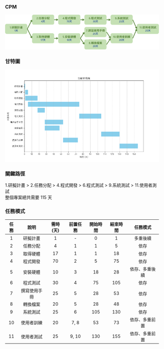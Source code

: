 ### CPM
![CPM](images/CPM.png)
### 甘特圖
![gantt](images/gantt.png)
### 關鍵路徑
1.研擬計畫 > 2.任務分配 > 4.程式開發 > 6.程式測試 > 9.系統測試 > 11.使用者測試  
整個專案總共需要 115 天
### 任務模式
| 任務 |      說明      | 需時(天) | 前置任務 | 開始時間 | 結束時間 |         任務模式         |
|:----:|:--------------:|:--------:|:--------:|:--------:|:--------:|:------------------------:|
|  1   |    研擬計畫    |    1     |    -     |    0     |    1     |        多重後續         |
|  2   |    任務分配    |    4     |    1     |    1     |    5     |          依存          |
|  3   |    取得硬體    |   17     |    1     |    1     |   18     |          依存          |
|  4   |    程式開發    |   70     |    2     |    5     |   75     |          依存          |
|  5   |    安裝硬體    |   10     |    3     |   18     |   28     |    依存、多重後續     |
|  6   |    程式測試    |   30     |    4     |   75     |  105     |          依存          |
|  7   | 撰寫使用手冊   |   25     |    5     |   28     |   53     |          依存          |
|  8   |   轉換檔案     |   20     |    5     |   28     |   48     |          依存          |
|  9   |    系統測試    |   25     |    6     |  105     |  130     |          依存          |
| 10   |  使用者訓練    |   20     |   7, 8    |   53     |   73     |   依存、多重前置     |
| 11   |  使用者測試    |   25     |   9, 10   |  130     |  155     |   依存、多重前置     |


